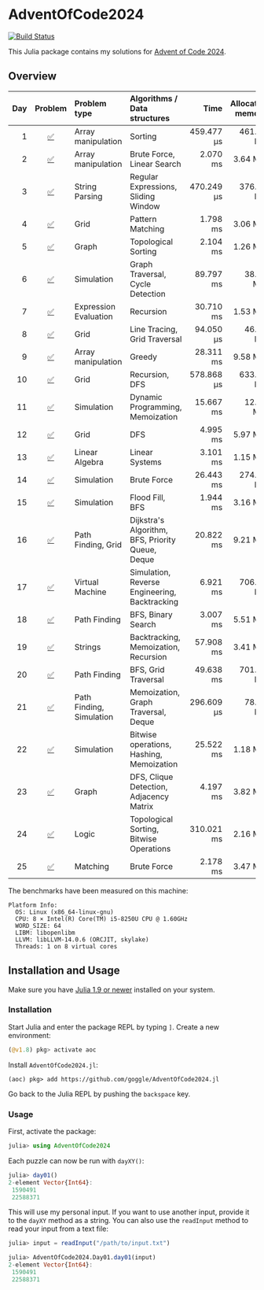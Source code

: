# AdventOfCode2024

[![Build Status](https://github.com/goggle/AdventOfCode2024.jl/actions/workflows/CI.yml/badge.svg?branch=main)](https://github.com/goggle/AdventOfCode2024.jl/actions/workflows/CI.yml?query=branch%3Amain)
<!-- [![CI](https://github.com/goggle/AdventOfCode2024.jl/workflows/CI/badge.svg)](https://github.com/goggle/AdventOfCode2024.jl/actions?query=workflow%3ACI+branch%3Amain) -->
<!-- [![Code coverage](https://codecov.io/gh/goggle/AdventOfCode2024.jl/branch/main/graphs/badge.svg?branch=main)](https://codecov.io/github/goggle/AdventOfCode2024.jl?branch=main) -->

This Julia package contains my solutions for [Advent of Code 2024](https://adventofcode.com/2024/).

## Overview

| Day | Problem | Problem type | Algorithms / Data structures | Time | Allocated memory | Source |
|----:|:-------:|:-------------|:-----------------------------|-----:|-----------------:|:------:|
| 1 | [:white_check_mark:](https://adventofcode.com/2024/day/1) | Array manipulation | Sorting | 459.477 μs | 461.83 KiB | [:white_check_mark:](https://github.com/goggle/AdventOfCode2024.jl/blob/main/src/day01.jl) |
| 2 | [:white_check_mark:](https://adventofcode.com/2024/day/2) | Array manipulation | Brute Force, Linear Search | 2.070 ms | 3.64 MiB | [:white_check_mark:](https://github.com/goggle/AdventOfCode2024.jl/blob/main/src/day02.jl) |
| 3 | [:white_check_mark:](https://adventofcode.com/2024/day/3) | String Parsing | Regular Expressions, Sliding Window | 470.249 μs | 376.73 KiB | [:white_check_mark:](https://github.com/goggle/AdventOfCode2024.jl/blob/main/src/day03.jl) |
| 4 | [:white_check_mark:](https://adventofcode.com/2024/day/4) | Grid | Pattern Matching | 1.798 ms | 3.06 MiB | [:white_check_mark:](https://github.com/goggle/AdventOfCode2024.jl/blob/main/src/day04.jl) |
| 5 | [:white_check_mark:](https://adventofcode.com/2024/day/5) | Graph | Topological Sorting | 2.104 ms | 1.26 MiB | [:white_check_mark:](https://github.com/goggle/AdventOfCode2024.jl/blob/main/src/day05.jl) |
| 6 | [:white_check_mark:](https://adventofcode.com/2024/day/6) | Simulation | Graph Traversal, Cycle Detection | 89.797 ms | 38.00 MiB | [:white_check_mark:](https://github.com/goggle/AdventOfCode2024.jl/blob/main/src/day06.jl) |
| 7 | [:white_check_mark:](https://adventofcode.com/2024/day/7) | Expression Evaluation | Recursion  | 30.710 ms | 1.53 MiB | [:white_check_mark:](https://github.com/goggle/AdventOfCode2024.jl/blob/main/src/day07.jl) |
| 8 | [:white_check_mark:](https://adventofcode.com/2024/day/8) | Grid | Line Tracing, Grid Traversal | 94.050 μs | 46.30 KiB | [:white_check_mark:](https://github.com/goggle/AdventOfCode2024.jl/blob/main/src/day08.jl) |
| 9 | [:white_check_mark:](https://adventofcode.com/2024/day/9) | Array manipulation | Greedy | 28.311 ms | 9.58 MiB | [:white_check_mark:](https://github.com/goggle/AdventOfCode2024.jl/blob/main/src/day09.jl) |
| 10 | [:white_check_mark:](https://adventofcode.com/2024/day/10) | Grid | Recursion, DFS | 578.868 μs | 633.67 KiB | [:white_check_mark:](https://github.com/goggle/AdventOfCode2024.jl/blob/main/src/day10.jl) |
| 11 | [:white_check_mark:](https://adventofcode.com/2024/day/11) | Simulation | Dynamic Programming, Memoization | 15.667 ms | 12.60 MiB | [:white_check_mark:](https://github.com/goggle/AdventOfCode2024.jl/blob/main/src/day11.jl) |
| 12 | [:white_check_mark:](https://adventofcode.com/2024/day/12) | Grid | DFS | 4.995 ms | 5.97 MiB | [:white_check_mark:](https://github.com/goggle/AdventOfCode2024.jl/blob/main/src/day12.jl) |
| 13 | [:white_check_mark:](https://adventofcode.com/2024/day/13) | Linear Algebra | Linear Systems  | 3.101 ms | 1.15 MiB | [:white_check_mark:](https://github.com/goggle/AdventOfCode2024.jl/blob/main/src/day13.jl) |
| 14 | [:white_check_mark:](https://adventofcode.com/2024/day/14) | Simulation | Brute Force | 26.443 ms | 274.98 KiB | [:white_check_mark:](https://github.com/goggle/AdventOfCode2024.jl/blob/main/src/day14.jl) |
| 15 | [:white_check_mark:](https://adventofcode.com/2024/day/15) | Simulation | Flood Fill, BFS | 1.944 ms | 3.16 MiB | [:white_check_mark:](https://github.com/goggle/AdventOfCode2024.jl/blob/main/src/day15.jl) |
| 16 | [:white_check_mark:](https://adventofcode.com/2024/day/16) | Path Finding, Grid | Dijkstra's Algorithm, BFS, Priority Queue, Deque | 20.822 ms | 9.21 MiB | [:white_check_mark:](https://github.com/goggle/AdventOfCode2024.jl/blob/main/src/day16.jl) |
| 17 | [:white_check_mark:](https://adventofcode.com/2024/day/17) | Virtual Machine | Simulation, Reverse Engineering, Backtracking | 6.921 ms | 706.30 KiB | [:white_check_mark:](https://github.com/goggle/AdventOfCode2024.jl/blob/main/src/day17.jl) |
| 18 | [:white_check_mark:](https://adventofcode.com/2024/day/18) | Path Finding | BFS, Binary Search  | 3.007 ms | 5.51 MiB | [:white_check_mark:](https://github.com/goggle/AdventOfCode2024.jl/blob/main/src/day18.jl) |
| 19 | [:white_check_mark:](https://adventofcode.com/2024/day/19) | Strings | Backtracking, Memoization, Recursion  | 57.908 ms | 3.41 MiB | [:white_check_mark:](https://github.com/goggle/AdventOfCode2024.jl/blob/main/src/day19.jl) |
| 20 | [:white_check_mark:](https://adventofcode.com/2024/day/20) | Path Finding | BFS, Grid Traversal | 49.638 ms | 701.11 KiB| [:white_check_mark:](https://github.com/goggle/AdventOfCode2024.jl/blob/main/src/day20.jl) |
| 21 | [:white_check_mark:](https://adventofcode.com/2024/day/21) | Path Finding, Simulation | Memoization, Graph Traversal, Deque  | 296.609 μs | 78.89 KiB | [:white_check_mark:](https://github.com/goggle/AdventOfCode2024.jl/blob/main/src/day21.jl) |
| 22 | [:white_check_mark:](https://adventofcode.com/2024/day/22) | Simulation | Bitwise operations, Hashing, Memoization  | 25.522 ms | 1.18 MiB | [:white_check_mark:](https://github.com/goggle/AdventOfCode2024.jl/blob/main/src/day22.jl) |
| 23 | [:white_check_mark:](https://adventofcode.com/2024/day/23) | Graph | DFS, Clique Detection, Adjacency Matrix | 4.197 ms | 3.82 MiB | [:white_check_mark:](https://github.com/goggle/AdventOfCode2024.jl/blob/main/src/day23.jl) |
| 24 | [:white_check_mark:](https://adventofcode.com/2024/day/24) | Logic | Topological Sorting, Bitwise Operations | 310.021 ms | 2.16 MiB | [:white_check_mark:](https://github.com/goggle/AdventOfCode2024.jl/blob/main/src/day24.jl) |
| 25 | [:white_check_mark:](https://adventofcode.com/2024/day/25) | Matching | Brute Force  | 2.178 ms | 3.47 MiB | [:white_check_mark:](https://github.com/goggle/AdventOfCode2024.jl/blob/main/src/day25.jl) |


The benchmarks have been measured on this machine:
```
Platform Info:
  OS: Linux (x86_64-linux-gnu)
  CPU: 8 × Intel(R) Core(TM) i5-8250U CPU @ 1.60GHz
  WORD_SIZE: 64
  LIBM: libopenlibm
  LLVM: libLLVM-14.0.6 (ORCJIT, skylake)
  Threads: 1 on 8 virtual cores
```


## Installation and Usage

Make sure you have [Julia 1.9 or newer](https://julialang.org/downloads/)
installed on your system.


### Installation

Start Julia and enter the package REPL by typing `]`. Create a new
environment:
```julia
(@v1.8) pkg> activate aoc
```

Install `AdventOfCode2024.jl`:
```
(aoc) pkg> add https://github.com/goggle/AdventOfCode2024.jl
```

Go back to the Julia REPL by pushing the `backspace` key.


### Usage

First, activate the package:
```julia
julia> using AdventOfCode2024
```

Each puzzle can now be run with `dayXY()`:
```julia
julia> day01()
2-element Vector{Int64}:
 1590491
 22588371
```

This will use my personal input. If you want to use another input, provide it
to the `dayXY` method as a string. You can also use the `readInput` method
to read your input from a text file:
```julia
julia> input = readInput("/path/to/input.txt")

julia> AdventOfCode2024.Day01.day01(input)
2-element Vector{Int64}:
 1590491
 22588371
```
